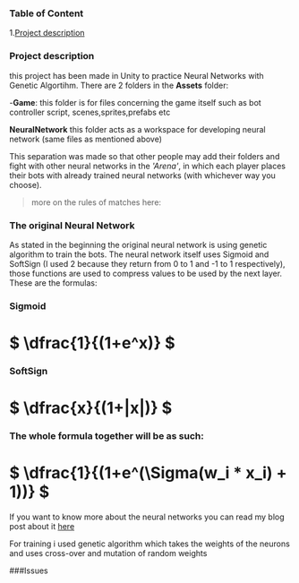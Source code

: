 
### Table of Content
1.[Project description](html://#Project-description)

### Project description 
this project has been made in Unity to practice Neural Networks with Genetic Algortihm. 
There are 2 folders in the **Assets** folder:
 

 -**Game**: this folder is for files concerning the game itself such as bot controller script, scenes,sprites,prefabs etc
 
 **NeuralNetwork** this folder acts as a workspace for developing neural network (same files as mentioned above)

This separation was made so that other people may add their folders and fight with other neural networks in the *'Arena'*,
 in which each player places their bots with already trained neural networks (with whichever way you choose).
>more on the rules of matches here:

### The original Neural Network
As stated in the beginning the original neural network is using genetic algorithm to train the bots.
The neural network itself uses Sigmoid and SoftSign (I used 2 because they return from 0 to 1 and -1 to 1 respectively),
those functions are used to compress values to be used by the next layer.
These are the formulas:
>>>
### Sigmoid
# $` \dfrac{1}{(1+e^x)} `$

### SoftSign
# $` \dfrac{x}{(1+|x|)} `$

### The whole formula together will be as such:
# $` \dfrac{1}{(1+e^(\Sigma(w_i * x_i) + 1))} `$ 

>>>
If you want to know more about the neural networks you can read my blog post about it [here](https://steemit.com/programming/@reborninferno/day-2-or-part-2-neural-networks-and-what-you-eat-them-with)

For training i used genetic algorithm which takes the weights of the neurons and uses cross-over and mutation of random weights

###Issues
<!--stackedit_data:
eyJoaXN0b3J5IjpbMjc4NTkxMjI2XX0=
-->
